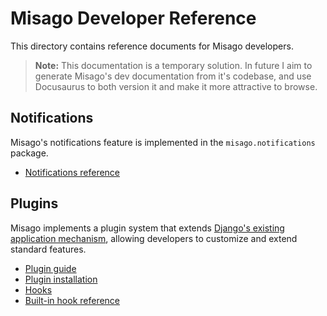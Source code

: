 # Misago Developer Reference

This directory contains reference documents for Misago developers.

> **Note:** This documentation is a temporary solution. In future I aim to generate Misago's dev documentation from it's codebase, and use Docusaurus to both version it and make it more attractive to browse.


## Notifications

Misago's notifications feature is implemented in the `misago.notifications` package.

- [Notifications reference](./notifications.md)


## Plugins

Misago implements a plugin system that extends [Django's existing application mechanism](https://docs.djangoproject.com/en/4.2/ref/applications/), allowing developers to customize and extend standard features.

- [Plugin guide](./plugins/index.md)
- [Plugin installation](./plugins/index.md#plugin-installation)
- [Hooks](./plugins/hooks/index.md)
- [Built-in hook reference](./plugins/hooks/reference.md)
